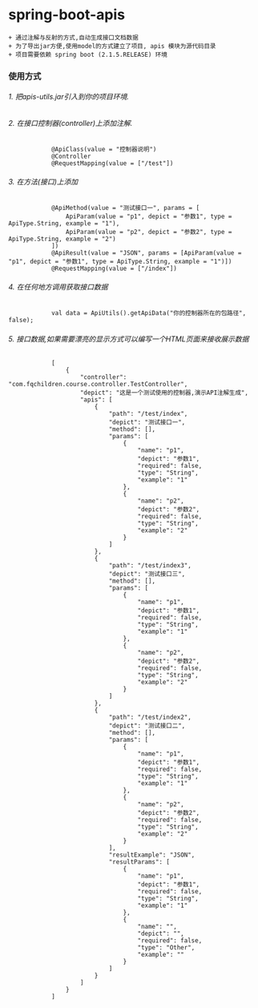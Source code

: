 # spring-boot-apis
    + 通过注解与反射的方式,自动生成接口文档数据
    + 为了导出jar方便,使用model的方式建立了项目, apis 模块为源代码目录
    + 项目需要依赖 spring boot (2.1.5.RELEASE) 环境

### 使用方式
######    1. 把apis-utils.jar引入到你的项目环境.
######    2. 在接口控制器(controller)上添加注解.
                @ApiClass(value = "控制器说明")
                @Controller
                @RequestMapping(value = ["/test"])
######    3. 在方法(接口)上添加
                @ApiMethod(value = "测试接口一", params = [
                    ApiParam(value = "p1", depict = "参数1", type = ApiType.String, example = "1"),
                    ApiParam(value = "p2", depict = "参数2", type = ApiType.String, example = "2")
                ])
                @ApiResult(value = "JSON", params = [ApiParam(value = "p1", depict = "参数1", type = ApiType.String, example = "1")])
                @RequestMapping(value = ["/index"])
######    4. 在任何地方调用获取接口数据
                val data = ApiUtils().getApiData("你的控制器所在的包路径", false);
######    5. 接口数据,如果需要漂亮的显示方式可以编写一个HTML页面来接收展示数据
                [
                    {
                        "controller": "com.fqchildren.course.controller.TestController",
                        "depict": "这是一个测试使用的控制器,演示API注解生成",
                        "apis": [
                            {
                                "path": "/test/index",
                                "depict": "测试接口一",
                                "method": [],
                                "params": [
                                    {
                                        "name": "p1",
                                        "depict": "参数1",
                                        "required": false,
                                        "type": "String",
                                        "example": "1"
                                    },
                                    {
                                        "name": "p2",
                                        "depict": "参数2",
                                        "required": false,
                                        "type": "String",
                                        "example": "2"
                                    }
                                ]
                            },
                            {
                                "path": "/test/index3",
                                "depict": "测试接口三",
                                "method": [],
                                "params": [
                                    {
                                        "name": "p1",
                                        "depict": "参数1",
                                        "required": false,
                                        "type": "String",
                                        "example": "1"
                                    },
                                    {
                                        "name": "p2",
                                        "depict": "参数2",
                                        "required": false,
                                        "type": "String",
                                        "example": "2"
                                    }
                                ]
                            },
                            {
                                "path": "/test/index2",
                                "depict": "测试接口二",
                                "method": [],
                                "params": [
                                    {
                                        "name": "p1",
                                        "depict": "参数1",
                                        "required": false,
                                        "type": "String",
                                        "example": "1"
                                    },
                                    {
                                        "name": "p2",
                                        "depict": "参数2",
                                        "required": false,
                                        "type": "String",
                                        "example": "2"
                                    }
                                ],
                                "resultExample": "JSON",
                                "resultParams": [
                                    {
                                        "name": "p1",
                                        "depict": "参数1",
                                        "required": false,
                                        "type": "String",
                                        "example": "1"
                                    },
                                    {
                                        "name": "",
                                        "depict": "",
                                        "required": false,
                                        "type": "Other",
                                        "example": ""
                                    }
                                ]
                            }
                        ]
                    }
                ]
